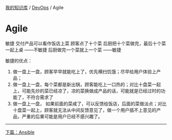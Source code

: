 [我的知识库](../README.md) / [DevOps](zz_gneratered_mdi.md) / Agile

# Agile

敏捷
交付产品可以看作饭店上菜
顾客点了十个菜
后厨把十个菜做完，最后十个菜一起上桌  ——不敏捷
后厨做完一个菜就上一个菜 ——敏捷

敏捷的优点：

1. 做一盘上一盘，顾客早早就能吃上了，优先横扫饥饿；尽早给用户体验上产品；
2. 做一盘上一盘，每个菜都是新出锅，顾客能吃上一口热的；对比十盘菜一起上，可能先炒的菜已经凉了，凉的菜换做成产品的话，可能就是已经过时的功能了，不符合需求了
3. 做一盘上一盘， 如果前面的菜咸了，可以反馈给饭店，后面的菜做淡点；对比十盘菜一起上，顾客就无法从中间反馈意见了，做一个用户插不上意见的产品，严重的后果可能是用户已经不感兴趣了。

---
[下篇：Ansible](ansible.md)
